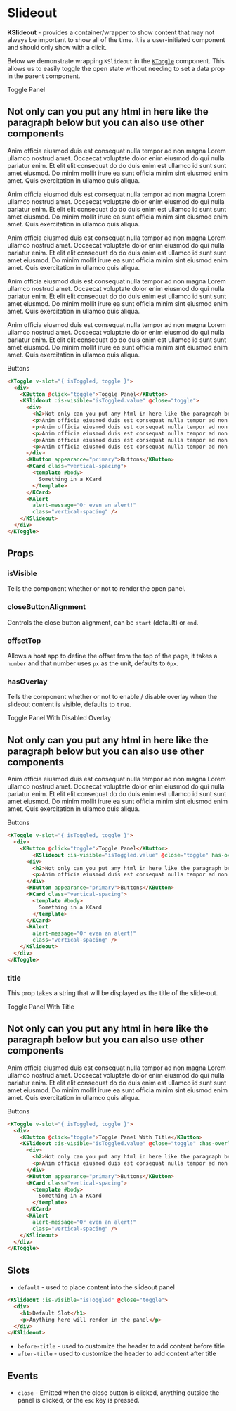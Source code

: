 # Slideout

**KSlideout** - provides a container/wrapper to show content that may not always be important to show all of the time. It is a user-initiated component and should only show with a click.

Below we demonstrate wrapping `KSlideout` in the [`KToggle`](/components/renderless/toggle) component. This allows us to easily toggle the open state without needing to set a data prop in the parent component.

<KToggle v-slot="{ isToggled, toggle }">
  <div>
    <KButton @click="toggle">Toggle Panel</KButton>
    <KSlideout :is-visible="isToggled.value" @close="toggle">
      <div>
        <h2>Not only can you put any html in here like the paragraph below but you can also use other components</h2>
        <p>Anim officia eiusmod duis est consequat nulla tempor ad non magna Lorem ullamco nostrud amet. Occaecat voluptate dolor enim eiusmod do qui nulla pariatur enim. Et elit elit consequat do do duis enim est ullamco id sunt sunt amet eiusmod. Do minim mollit irure ea sunt officia minim sint eiusmod enim amet. Quis exercitation in ullamco quis aliqua.</p>
        <p>Anim officia eiusmod duis est consequat nulla tempor ad non magna Lorem ullamco nostrud amet. Occaecat voluptate dolor enim eiusmod do qui nulla pariatur enim. Et elit elit consequat do do duis enim est ullamco id sunt sunt amet eiusmod. Do minim mollit irure ea sunt officia minim sint eiusmod enim amet. Quis exercitation in ullamco quis aliqua.</p>
        <p>Anim officia eiusmod duis est consequat nulla tempor ad non magna Lorem ullamco nostrud amet. Occaecat voluptate dolor enim eiusmod do qui nulla pariatur enim. Et elit elit consequat do do duis enim est ullamco id sunt sunt amet eiusmod. Do minim mollit irure ea sunt officia minim sint eiusmod enim amet. Quis exercitation in ullamco quis aliqua.</p>
        <p>Anim officia eiusmod duis est consequat nulla tempor ad non magna Lorem ullamco nostrud amet. Occaecat voluptate dolor enim eiusmod do qui nulla pariatur enim. Et elit elit consequat do do duis enim est ullamco id sunt sunt amet eiusmod. Do minim mollit irure ea sunt officia minim sint eiusmod enim amet. Quis exercitation in ullamco quis aliqua.</p>
        <p>Anim officia eiusmod duis est consequat nulla tempor ad non magna Lorem ullamco nostrud amet. Occaecat voluptate dolor enim eiusmod do qui nulla pariatur enim. Et elit elit consequat do do duis enim est ullamco id sunt sunt amet eiusmod. Do minim mollit irure ea sunt officia minim sint eiusmod enim amet. Quis exercitation in ullamco quis aliqua.</p>
      </div>
      <KButton appearance="primary">Buttons</KButton>
      <KCard class="vertical-spacing">
        <template #body>
          Something in a KCard
        </template>
      </KCard>
      <KAlert
        alert-message="Or even an alert!"
        class="vertical-spacing" />
    </KSlideout>
  </div>
</KToggle>

```html
<KToggle v-slot="{ isToggled, toggle }">
  <div>
    <KButton @click="toggle">Toggle Panel</KButton>
    <KSlideout :is-visible="isToggled.value" @close="toggle">
      <div>
        <h2>Not only can you put any html in here like the paragraph below but you can also use other components</h2>
        <p>Anim officia eiusmod duis est consequat nulla tempor ad non magna Lorem ullamco nostrud amet. Occaecat voluptate dolor enim eiusmod do qui nulla pariatur enim. Et elit elit consequat do do duis enim est ullamco id sunt sunt amet eiusmod. Do minim mollit irure ea sunt officia minim sint eiusmod enim amet. Quis exercitation in ullamco quis aliqua.</p>
        <p>Anim officia eiusmod duis est consequat nulla tempor ad non magna Lorem ullamco nostrud amet. Occaecat voluptate dolor enim eiusmod do qui nulla pariatur enim. Et elit elit consequat do do duis enim est ullamco id sunt sunt amet eiusmod. Do minim mollit irure ea sunt officia minim sint eiusmod enim amet. Quis exercitation in ullamco quis aliqua.</p>
        <p>Anim officia eiusmod duis est consequat nulla tempor ad non magna Lorem ullamco nostrud amet. Occaecat voluptate dolor enim eiusmod do qui nulla pariatur enim. Et elit elit consequat do do duis enim est ullamco id sunt sunt amet eiusmod. Do minim mollit irure ea sunt officia minim sint eiusmod enim amet. Quis exercitation in ullamco quis aliqua.</p>
        <p>Anim officia eiusmod duis est consequat nulla tempor ad non magna Lorem ullamco nostrud amet. Occaecat voluptate dolor enim eiusmod do qui nulla pariatur enim. Et elit elit consequat do do duis enim est ullamco id sunt sunt amet eiusmod. Do minim mollit irure ea sunt officia minim sint eiusmod enim amet. Quis exercitation in ullamco quis aliqua.</p>
        <p>Anim officia eiusmod duis est consequat nulla tempor ad non magna Lorem ullamco nostrud amet. Occaecat voluptate dolor enim eiusmod do qui nulla pariatur enim. Et elit elit consequat do do duis enim est ullamco id sunt sunt amet eiusmod. Do minim mollit irure ea sunt officia minim sint eiusmod enim amet. Quis exercitation in ullamco quis aliqua.</p>
      </div>
      <KButton appearance="primary">Buttons</KButton>
      <KCard class="vertical-spacing">
        <template #body>
          Something in a KCard
        </template>
      </KCard>
      <KAlert
        alert-message="Or even an alert!"
        class="vertical-spacing" />
    </KSlideout>
  </div>
</KToggle>
```

## Props

### isVisible

Tells the component whether or not to render the open panel.

### closeButtonAlignment

Controls the close button alignment, can be `start` (default) or `end`.

### offsetTop

Allows a host app to define the offset from the top of the page, it takes a `number` and that number uses `px` as the unit, defaults to `0px`.

### hasOverlay

Tells the component whether or not to enable / disable overlay when the slideout content is visible, defaults to `true`.

<KToggle v-slot="{ isToggled, toggle }">
  <div>
    <KButton @click="toggle">Toggle Panel With Disabled Overlay</KButton>
    <KSlideout :is-visible="isToggled.value" @close="toggle" :has-overlay="false" close-button-alignment="end">
      <div>
        <h2>Not only can you put any html in here like the paragraph below but you can also use other components</h2>
        <p>Anim officia eiusmod duis est consequat nulla tempor ad non magna Lorem ullamco nostrud amet. Occaecat voluptate dolor enim eiusmod do qui nulla pariatur enim. Et elit elit consequat do do duis enim est ullamco id sunt sunt amet eiusmod. Do minim mollit irure ea sunt officia minim sint eiusmod enim amet. Quis exercitation in ullamco quis aliqua.</p>
      </div>
      <KButton appearance="primary">Buttons</KButton>
      <KCard class="vertical-spacing">
        <template #body>
          Something in a KCard
        </template>
      </KCard>
      <KAlert
        alert-message="Or even an alert!"
        class="vertical-spacing" />
    </KSlideout>
  </div>
</KToggle>

```html
<KToggle v-slot="{ isToggled, toggle }">
  <div>
    <KButton @click="toggle">Toggle Panel</KButton>
        <KSlideout :is-visible="isToggled.value" @close="toggle" has-overlay close-button-alignment="end">
      <div>
        <h2>Not only can you put any html in here like the paragraph below but you can also use other components</h2>
        <p>Anim officia eiusmod duis est consequat nulla tempor ad non magna Lorem ullamco nostrud amet. Occaecat voluptate dolor enim eiusmod do qui nulla pariatur enim. Et elit elit consequat do do duis enim est ullamco id sunt sunt amet eiusmod. Do minim mollit irure ea sunt officia minim sint eiusmod enim amet. Quis exercitation in ullamco quis aliqua.</p>
      </div>
      <KButton appearance="primary">Buttons</KButton>
      <KCard class="vertical-spacing">
        <template #body>
          Something in a KCard
        </template>
      </KCard>
      <KAlert
        alert-message="Or even an alert!"
        class="vertical-spacing" />
    </KSlideout>
  </div>
</KToggle>
```

### title

This prop takes a string that will be displayed as the title of the slide-out.

<KToggle v-slot="{ isToggled, toggle }">
  <div>
    <KButton @click="toggle">Toggle Panel With Title</KButton>
    <KSlideout :is-visible="isToggled.value" @close="toggle" :has-overlay="false" close-button-alignment="end" title="GET/account/kong.admin.servicekjagfabxncbadrtyuwefef">
      <div>
        <h2>Not only can you put any html in here like the paragraph below but you can also use other components</h2>
        <p>Anim officia eiusmod duis est consequat nulla tempor ad non magna Lorem ullamco nostrud amet. Occaecat voluptate dolor enim eiusmod do qui nulla pariatur enim. Et elit elit consequat do do duis enim est ullamco id sunt sunt amet eiusmod. Do minim mollit irure ea sunt officia minim sint eiusmod enim amet. Quis exercitation in ullamco quis aliqua.</p>
      </div>
      <KButton appearance="primary">Buttons</KButton>
      <KCard class="vertical-spacing">
        <template #body>
          Something in a KCard
        </template>
      </KCard>
      <KAlert
        alert-message="Or even an alert!"
        class="vertical-spacing" />
    </KSlideout>
  </div>
</KToggle>

```html
<KToggle v-slot="{ isToggled, toggle }">
  <div>
    <KButton @click="toggle">Toggle Panel With Title</KButton>
    <KSlideout :is-visible="isToggled.value" @close="toggle" :has-overlay="false" close-button-alignment="end" title="GET/account/kong.admin.servicekjagfabxncbadrtyuwefef">
      <div>
        <h2>Not only can you put any html in here like the paragraph below but you can also use other components</h2>
        <p>Anim officia eiusmod duis est consequat nulla tempor ad non magna Lorem ullamco nostrud amet. Occaecat voluptate dolor enim eiusmod do qui nulla pariatur enim. Et elit elit consequat do do duis enim est ullamco id sunt sunt amet eiusmod. Do minim mollit irure ea sunt officia minim sint eiusmod enim amet. Quis exercitation in ullamco quis aliqua.</p>
      </div>
      <KButton appearance="primary">Buttons</KButton>
      <KCard class="vertical-spacing">
        <template #body>
          Something in a KCard
        </template>
      </KCard>
      <KAlert
        alert-message="Or even an alert!"
        class="vertical-spacing" />
    </KSlideout>
  </div>
</KToggle>
```

## Slots

- `default` - used to place content into the slideout panel

```html
<KSlideout :is-visible="isToggled" @close="toggle">
  <div>
    <h1>Default Slot</h1>
    <p>Anything here will render in the panel</p>
  </div>
</KSlideout>
```

- `before-title` - used to customize the header to add content before title
- `after-title` - used to customize the header to add content after title

## Events

- `close` - Emitted when the close button is clicked, anything outside the panel is clicked, or the `esc` key is pressed.

<style lang="scss" scoped>
.vertical-spacing {
  margin-top: $kui-space-40;
}
</style>